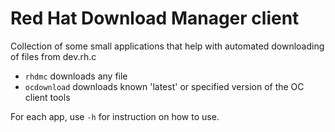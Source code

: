 Red Hat Download Manager client
===============================

Collection of some small applications that help with automated downloading of files from dev.rh.c

  * `rhdmc` downloads any file
  * `ocdownload` downloads known 'latest' or specified version of the OC client tools

For each app, use `-h` for instruction on how to use. 
